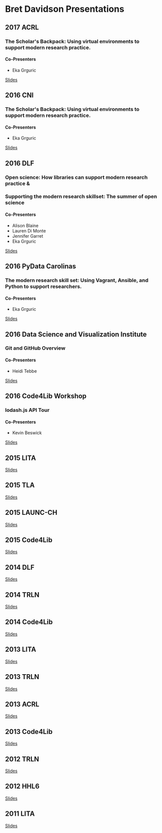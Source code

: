 # Bret Davidson Presentations

## 2017 ACRL
### The Scholar's Backpack: Using virtual environments to support modern research practice.
#### Co-Presenters
* Eka Grguric

[Slides](2017/2017-acrl/)

## 2016 CNI
### The Scholar's Backpack: Using virtual environments to support modern research practice.
#### Co-Presenters
* Eka Grguric

[Slides](2016/2016-cni/)

## 2016 DLF
### Open science: How libraries can support modern research practice &
### Supporting the modern research skillset: The summer of open science
#### Co-Presenters
* Alison Blaine
* Lauren Di Monte
* Jennifer Garret
* Eka Grguric

[Slides](2016/2016-dlf/)

## 2016 PyData Carolinas
### The modern research skill set: Using Vagrant, Ansible, and Python to support researchers.
#### Co-Presenters
* Eka Grguric

[Slides](2016/2016-pydata-carolinas/)

## 2016 Data Science and Visualization Institute
### Git and GitHub Overview
#### Co-Presenters
* Heidi Tebbe

[Slides](2016/2016-dvil/)

## 2016 Code4Lib Workshop
### lodash.js API Tour
#### Co-Presenters
* Kevin Beswick

[Slides](2016/2016-code4lib-workshop/)

## 2015 LITA
[Slides](2015/2015-lita/)

## 2015 TLA
[Slides](2015/2015-tla/)

## 2015 LAUNC-CH
[Slides](2015/2015-launcch/)

## 2015 Code4Lib
[Slides](2015/2015-c4l/)

## 2014 DLF
[Slides](2014/2014-dlf/)

## 2014 TRLN
[Slides](2014/2014-trln/)

## 2014 Code4Lib
[Slides](2014/2014-c4l/)

## 2013 LITA
[Slides](2013/2013-lita/)

## 2013 TRLN
[Slides](2013/2013-trln/trln_2013.pdf)

## 2013 ACRL
[Slides](2013/2013-acrl/)

## 2013 Code4Lib
[Slides](2013/2013-c4l/)

## 2012 TRLN
[Slides](2012/2012-trln/trln_2012.pdf)

## 2012 HHL6
[Slides](2012/2012-hhl6/hhl6.pdf)

## 2011 LITA
[Slides](2011/2011-lita/lita_2011.pdf)

